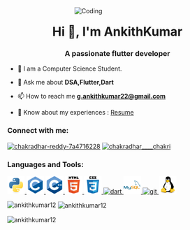 <img align="right" margin = 500px  alt="Coding" width="350" src = "https://raw.githubusercontent.com/TheDudeThatCode/TheDudeThatCode/master/Assets/Developer.gif">

<h1 align="center">Hi 👋, I'm AnkithKumar</h1>
<h3 align="center">A passionate flutter developer</h3>





- 🌱 I am a Computer Science Student. 

- 💬 Ask me about **DSA,Flutter,Dart**

- 📫 How to reach me **g.ankithkumar22@gmail.com**

- 📄 Know about my experiences : [Resume](https://drive.google.com/file/d/1kMwkREAsTI0KpbcCba2wQi-Xcg8ueNXd/view?usp=drive_link)


<h3 align="left">Connect with me:</h3>
<p align="left">
<a href="https://www.linkedin.com/in/ankithkumar-goshike-6903b3235/" target="blank"><img align="center" src="https://raw.githubusercontent.com/rahuldkjain/github-profile-readme-generator/master/src/images/icons/Social/linked-in-alt.svg" alt="chakradhar-reddy-7a4716228" height="30" width="40" /></a> 
<a href="https://www.instagram.com/stellar_spark_/" target="blank"><img align="center" src="https://raw.githubusercontent.com/rahuldkjain/github-profile-readme-generator/master/src/images/icons/Social/instagram.svg" alt="chakradhar____chakri" height="30" width="40" /></a>
</p>




<h3 align="left">Languages and Tools:</h3>

<p align="left">  
<a href="https://www.python.org" target="_blank" rel="noreferrer"> <img src="https://raw.githubusercontent.com/devicons/devicon/master/icons/python/python-original.svg" alt="python" width="40" height="40"/>     </a>
<a href="https://www.cprogramming.com/" target="_blank" rel="noreferrer"> <img src="https://raw.githubusercontent.com/devicons/devicon/master/icons/c/c-original.svg" alt="c" width="40" height="40"/> </a>
<a href="https://www.w3schools.com/cpp/" target="_blank" rel="noreferrer"> <img src="https://raw.githubusercontent.com/devicons/devicon/master/icons/cplusplus/cplusplus-original.svg" alt="cplusplus" width="40" height="40"/> </a>
<a href="https://www.w3.org/html/" target="_blank" rel="noreferrer"> <img src="https://raw.githubusercontent.com/devicons/devicon/master/icons/html5/html5-original-wordmark.svg" alt="html5" width="40" height="40"/> </a>
<a href="https://www.w3schools.com/css/" target="_blank" rel="noreferrer"> <img src="https://raw.githubusercontent.com/devicons/devicon/master/icons/css3/css3-original-wordmark.svg" alt="css3" width="40" height="40"/> </a>
<a href="https://dart.dev" target="_blank" rel="noreferrer"> <img src="https://www.vectorlogo.zone/logos/dartlang/dartlang-icon.svg" alt="dart" width="40" height="40"/> </a>
<a href="https://www.mysql.com/" target="_blank" rel="noreferrer"> <img src="https://raw.githubusercontent.com/devicons/devicon/master/icons/mysql/mysql-original-wordmark.svg" alt="mysql" width="40" height="40"/> </a> 
<a href="https://git-scm.com/" target="_blank" rel="noreferrer"> <img src="https://www.vectorlogo.zone/logos/git-scm/git-scm-icon.svg" alt="git" width="40" height="40"/> </a>
<a href="https://www.linux.org/" target="_blank" rel="noreferrer"> <img src="https://raw.githubusercontent.com/devicons/devicon/master/icons/linux/linux-original.svg" alt="linux" width="40" height="40"/> </a> 
</p>




<p><img align="left" src="https://github-readme-stats.vercel.app/api/top-langs?username=ankithkumar12&show_icons=true&locale=en&layout=compact" alt="ankithkumar12" /></p>

<p>&nbsp;<img align="center" src="https://github-readme-stats.vercel.app/api?username=ankithkumar12&show_icons=true&locale=en" alt="ankithkumar12" /></p>

<p><img align="center" src="https://github-readme-streak-stats.herokuapp.com/?user=ankithkumar12&" alt="ankithkumar12" /></p>
